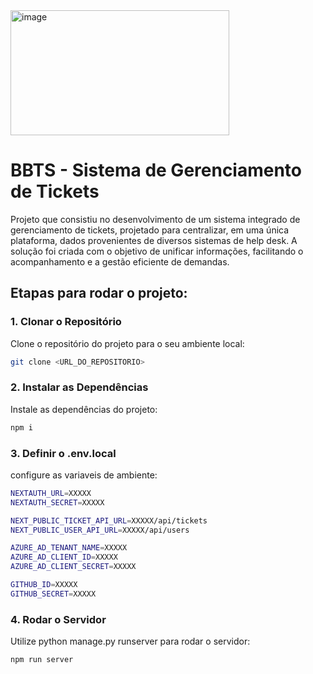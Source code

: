 <img src="https://github.com/user-attachments/assets/c6fb3686-082b-49fd-87cd-e5f737add6b6" alt="image" width="350" height="200">

# BBTS - Sistema de Gerenciamento de Tickets

Projeto que consistiu no desenvolvimento de um sistema integrado de gerenciamento de tickets, projetado para centralizar, em uma única plataforma, dados provenientes de diversos sistemas de help desk. A solução foi criada com o objetivo de unificar informações, facilitando o acompanhamento e a gestão eficiente de demandas. 

## Etapas para rodar o projeto:

### 1. Clonar o Repositório

Clone o repositório do projeto para o seu ambiente local:

```bash
git clone <URL_DO_REPOSITORIO>
```

### 2. Instalar as Dependências

Instale as dependências do projeto:

```bash
npm i
```

### 3. Definir o .env.local

configure as variaveis de ambiente:

```bash
NEXTAUTH_URL=XXXXX
NEXTAUTH_SECRET=XXXXX

NEXT_PUBLIC_TICKET_API_URL=XXXXX/api/tickets
NEXT_PUBLIC_USER_API_URL=XXXXX/api/users

AZURE_AD_TENANT_NAME=XXXXX
AZURE_AD_CLIENT_ID=XXXXX
AZURE_AD_CLIENT_SECRET=XXXXX

GITHUB_ID=XXXXX
GITHUB_SECRET=XXXXX
```

### 4. Rodar o Servidor

Utilize python manage.py runserver para rodar o servidor:

```bash
npm run server
```

